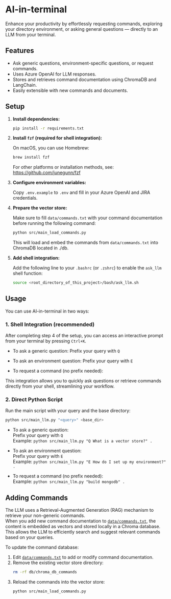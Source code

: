 # AI-in-terminal

Enhance your productivity by effortlessly requesting commands, exploring your directory environment, or asking general questions — directly to an LLM from your terminal.

## Features

- Ask generic questions, environment-specific questions, or request commands.
- Uses Azure OpenAI for LLM responses.
- Stores and retrieves command documentation using ChromaDB and LangChain.
- Easily extensible with new commands and documents.

## Setup

1. **Install dependencies:**

   ```sh
   pip install -r requirements.txt
   ```

2. **Install `fzf` (required for shell integration):**

   On macOS, you can use Homebrew:

   ```sh
   brew install fzf
   ```

   For other platforms or installation methods, see: https://github.com/junegunn/fzf

3. **Configure environment variables:**

   Copy `.env.example` to `.env` and fill in your Azure OpenAI and JIRA credentials.

4. **Prepare the vector store:**

   Make sure to fill `data/commands.txt` with your command documentation before running the following command:

   ```sh
   python src/main_load_commands.py
   ```

   This will load and embed the commands from `data/commands.txt` into ChromaDB located in ./db.

5. **Add shell integration:**

   Add the following line to your `.bashrc` (or `.zshrc`) to enable the `ask_llm` shell function:

   ```sh
   source <root_directory_of_this_project>/bash/ask_llm.sh
   ```

## Usage

You can use AI-in-terminal in two ways:

### 1. Shell Integration (recommended)

After completing step 4 of the setup, you can access an interactive prompt from your terminal by pressing `Ctrl+K`.  

- To ask a generic question: Prefix your query with `Q `  

- To ask an environment question: Prefix your query with `E `  

- To request a command (no prefix needed):  

This integration allows you to quickly ask questions or retrieve commands directly from your shell, streamlining your workflow.

### 2. Direct Python Script

Run the main script with your query and the base directory:

```sh
python src/main_llm.py "<query>" <base_dir>
```

- To ask a generic question:  
  Prefix your query with `Q `  
  Example: `python src/main_llm.py "Q What is a vector store?" .`

- To ask an environment question:  
  Prefix your query with `E `  
  Example: `python src/main_llm.py "E How do I set up my environment?" .`

- To request a command (no prefix needed):  
  Example: `python src/main_llm.py "build mongodb" .`

## Adding Commands

The LLM uses a Retrieval-Augmented Generation (RAG) mechanism to retrieve your non-generic commands.  
When you add new command documentation to [`data/commands.txt`](data/commands.txt), the content is embedded as vectors and stored locally in a Chroma database. This allows the LLM to efficiently search and suggest relevant commands based on your queries.

To update the command database:

1. Edit [`data/commands.txt`](data/commands.txt) to add or modify command documentation.
2. Remove the existing vector store directory:
   ```sh
   rm -rf db/chroma_db_commands
   ```
3. Reload the commands into the vector store:
   ```sh
   python src/main_load_commands.py
   ```
